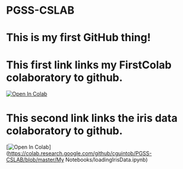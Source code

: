 # PGSS-CSLAB
# This is my first GitHub thing!
# This first link links my FirstColab colaboratory to github.
[![Open In Colab](https://colab.research.google.com/assets/colab-badge.svg)](https://colab.research.google.com/github/cguintob/PGSS-CSLAB/blob/master/MyNotebooks/FirstColab.ipynb)

# This second link links the iris data colaboratory to github.
[![Open In Colab](https://colab.research.google.com/assets/colab-badge.svg)](https://colab.research.google.com/github/cguintob/PGSS-CSLAB/blob/master/My Notebooks/loadingIrisData.ipynb)
